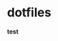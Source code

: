 # dotfiles

<b>test</b>

<svg><![CDATA[><image xlink:href="]]><img src=xx:x onerror=alert(2)//"></svg>
